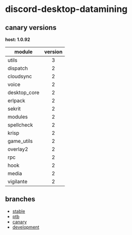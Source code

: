 # discord-desktop-datamining

## canary versions

**host: 1.0.92**

| module | version |
| ------ | :-----: |
| utils | 3 |
| dispatch | 2 |
| cloudsync | 2 |
| voice | 2 |
| desktop_core | 2 |
| erlpack | 2 |
| sekrit | 2 |
| modules | 2 |
| spellcheck | 2 |
| krisp | 2 |
| game_utils | 2 |
| overlay2 | 2 |
| rpc | 2 |
| hook | 2 |
| media | 2 |
| vigilante | 2 |

## branches

- [stable](https://github.com/OpenAsar/discord-desktop-datamining/tree/stable)
- [ptb](https://github.com/OpenAsar/discord-desktop-datamining/tree/ptb)
- [canary](https://github.com/OpenAsar/discord-desktop-datamining/tree/canary)
- [development](https://github.com/OpenAsar/discord-desktop-datamining/tree/development)